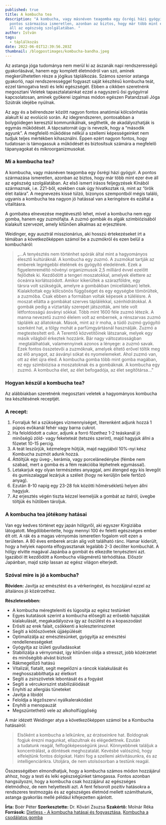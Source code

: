 ```yaml
---
published: true
title: A kombucha tea
description: "A kombucha, vagy másnéven teagomba egy ősrégi házi gyógyír. A
  pontos származása ismeretlen, azonban az biztos, hogy már több mint ezer éve
  áll az egészség szolgálatában. "
author: István
tags:
  - táplálkozás
date: 2022-06-01T12:39:56.203Z
thumbnail: /blogpostimages/kombucha-bandha.jpeg
---
```

Az astanga jóga tudománya nem merül ki az ászanák napi rendszerességű gyakorlásával, hanem egy komplett életmódról van szó, aminek megkerülhetetlen része a jógikus táplálkozás. Számos szenior astanga gyakorló, napi rendszerességgel fogyaszt saját készítésű kombucha teát, ezzel támogatva testi és lelki egészségét. Ebben a cikkben szeretnénk megosztani Veletek tapasztalatainkat ezzel a nagyszerű ősi gyógyírral kapcsolatosan, aminek gyökerei izgalmas módon egészen Patandzsali Jóga Szútrák idejébe nyúlnak.

Az agy és a bélrendszer között nagyon fontos anatómiai kölcsönhatás alakult ki az evolúció során. Az idegrendszeren, pontosabban a bolygóidegen keresztül kommunikálnak, segíthetik, de akadályozhatják is egymás működését. A tápcsatornát úgy is nevezik, hogy a “második agyunk”. A megfelelő működése nélkül a szellemi képességeinket nem tudjuk teljes mértékben kihasználni. Éppen ezért nagyon fontos, hogy tudatosan is támogassuk a működését és biztosítsuk számára a megfelelő tápanyagokat és mikroorganizmusokat.

### Mi a kombucha tea?

A kombucha, vagy másnéven teagomba egy ősrégi házi gyógyír. A pontos származása ismeretlen, azonban az biztos, hogy már több mint ezer éve áll az egészség szolgálatában. Az első ismert írásos feljegyzések Kínából származnak, i.e. 221-ből, ezekben csak úgy hivatkoztak rá, mint az “örök élet italára”. A megnevezés kissé túlzó, bizonyos szempontból mégis találó, ugyanis a kombucha tea nagyon jó hatással van a keringésre és ezáltal a vitalitásra.

A gombatea elnevezése megtévesztő lehet, mivel a kombucha nem egy gomba, hanem egy zuzmófajta. A zuzmó gombák és algák szimbiózisából kialakult szervezet, amely kitűnően alkalmas az erjesztésre.

Weidinger, egy ausztrál misszionárius, aki hosszú értekezéseket írt a témában a következőképpen számol be a zuzmókról és ezen belül a kombucháról:

> „…A tenyésztés nem történhet spórák által mint a hagyományos élesztő kultúráknál. A kombucha egy zuzmó. A zuzmókat tartják az emberek legrégebbi ételének és gyógyító eledelének. Ezek a figyelemreméltó növényi organizmusok 2,5 milliárd évvel ezelőtt fejlődtek ki. Kezdődött a tengeri moszatokkal, amelyek élettere az óceánra korlátozódott. Amikor kikerültek a szárazföldre, egy társra volt szükségük, amelyre a gombákban (micellákban) leltek. Kialakítottak egy kölcsönös függőséget és egy egységbe tömörültek, a zuzmóba. Csak ebben a formában voltak képesek a túlélésre. A moszat ellátta a gombákat szerves táplálékkal, szénhidrátokkal. A gombák pedig a víztartály szerepét játszották, ami tele volt létfontosságú ásványi sókkal. Több mint 1600 féle zuzmó létezik. A manna nevezetű zuzmó élelem volt az embernek, a rénszarvas zuzmó táplálék az állatoknak. Mások, mint az ír moha, a tüdő zuzmó gyógyító szerként hat, a tölgy mohát a parfümgyártásnál használják. Zuzmó a megtestesített erő. A Teremtő közvetítőinek látszanak, melyek egy másik világból érkeztek hozzánk. Bár nagy változatosságban  megtalálhatóak, valamennyinek azonos a lényege: a zuzmó savak. Ezek fontos összetevői a zuzmóknak, amelyek éltető erővel töltik meg az élő anyagot, az ásványi sókat és nyomelemeket. Ahol zuzmó van, ott az élet újra éled. A kombucha gomba több mint gomba magában, ez egy szimbiózisa a moszatoknak és a gombáknak. A kombucha egy zuzmó. A kombucha élet, az élet befogadója, az élet segítőtársa…”

### Hogyan készül a kombucha tea?

Az alábbiakban szeretnénk megosztani veletek a hagyományos kombucha tea készítésének receptjét.

### A recept:

1. Forraljuk fel a szükséges vízmennyiséget, literenként adjunk hozzá 1 púpos evőkanál fehér vagy barna cukrot.
2. Ha feloldódott a cukor, adjunk a forró főzethez 1-2 teáskanál jó minőségű zöld- vagy feketeteát (tetszés szerint), majd hagyjuk állni a főzetet 10-15 percig.
3. A teát leszűrjük, kézmelegre hűtjük, majd nagyjából 10%-nyi kész Kombucha zuzmót adunk hozzá.
4. Áttöltjük egy üveg-, kerámia, vagy porcelánedénybe (fémbe nem szabad, mert a gomba és a fém reakcióba léphetnek egymással).
5. Letakarjuk egy olyan természetes anyaggal, ami átenged egy kis levegőt és gumiszalaggal lezárjuk a széleit (hogy ne kerüljön bele fertőző anyag).
6. Ezután 8-10 napig egy 23-28 fok közötti hőmérsékletű helyen állni hagyjuk.
7. Az erjesztés végén tiszta kézzel leemeljük a gombát az italról, üvegbe töltjük és hűtőben tároljuk.

### A kombucha tea jótékony hatásai

Van egy kedves történet egy japán hölgyről, aki egyszer Kirgiziába látogatott. Megdöbbentette, hogy mennyi 100 év feletti egészséges ember élt ott. A rák és a magas vérnyomás ismeretlen fogalom volt ezen a területen. A 80 éves emberek arcán alig volt található ránc. Hamar kiderült, hogy a helyiek naponta elfogyasztanak legalább 2-3 deciliter kombuchát. A hölgy elvitte magával Japánba a gombát és elkezdte tenyészteni azt. Igazából itt kezdődött a Kombucha világméretű térhódítása. Először Japánban, majd szép lassan az egész világon elterjedt.

### Szóval mire is jó a kombucha?

**Röviden:** Javítja az emésztést és a vérkeringést, és hozzájárul ezzel az általános jó közérzethez.

**Részletesebben:**

* A kombucha méregteleníti és lúgosítja az egész testünket
* Egyes kutatások szerint a kombucha elősegíti az erősebb hajszálak kialakulását, megakadályozva így az őszülést és a kopaszodást
* Erősíti az erek falait, csökkenti a koleszterinszintet
* Segíti a kötőszövetek újjáépülését
* Optimalizálja az emésztésünket, gyógyítja az emésztési rendellenességeket
* Gyógyítja az ízületi gyulladásokat
* Stabilizálja a vérnyomást, így kitűnően oldja a stresszt, jobb közérzetet és minőségibb alvást biztosít
* Rákmegelőző hatású
* Vitalizál, fiatalít, segít megelőzni a ráncok kialakulását és meghosszabbíthatja az életkort
* Segíti a zsírszövetek lebontását és a fogyást
* Segíti a vércukorszint stabilizálódását
* Enyhíti az allergiás tüneteket
* Javítja a libidót
* Feloldja a légzőszervi nyálkalerakódást
* Enyhíti a menopauzát
* Megszüntethető vele az alkoholfüggőség

A már idézett Weidinger atya a következőképpen számol be a Kombucha hatásairól:

> Elsőként a kombucha a lelkünkre, az érzéseinkre hat. Boldognak fogjuk érezni magunkat, ellazultnak és elégedettnek. Ezután a tudatunk reagál, felfogóképességünk javul. Könnyebbnek találjuk a koncentrálást, a döntések meghozatalát. Kevésbé valószínű, hogy elfelejtünk fontos dolgokat. Hatni fog a szellemi aktivitásunkra, és az intelligenciánkra. Utoljára, de nem utolsósorban a testünk reagál.

Összességében elmondhatjuk, hogy a kombucha számos módon hozzájárul ahhoz, hogy a testi és lelki egészségünket támogassa. Fontos azonban hangsúlyozni, hogy a kombucha csak hozzájárul az egészséges életmódhoz, de nem helyettesíti azt. A fent felsorolt pozitív hatásokra a rendszeres testmozgás és az egészséges életmód mellett számíthatunk, astanga gyakorlás mellé például kifejezetten ajánlott.

**Írta:** Boér Péter
**Szerkesztette:** Dr. Kővári Zsuzsa
**Szakértő:** Molnár Réka
**Források:** [Dietless - A kombucha hatásai és fogyasztása](https://dietless.hu/kombucha-teagomba/), [Kombucha a csodálatos gomba](https://docplayer.hu/1333124-Kombucha-a-csodalatos-gomba.html)